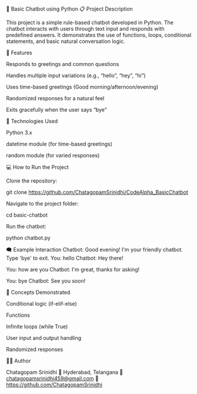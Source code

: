 🧠 Basic Chatbot using Python
📋 Project Description

This project is a simple rule-based chatbot developed in Python.
The chatbot interacts with users through text input and responds with predefined answers.
It demonstrates the use of functions, loops, conditional statements, and basic natural conversation logic.

🚀 Features

Responds to greetings and common questions

Handles multiple input variations (e.g., “hello”, “hey”, “hi”)

Uses time-based greetings (Good morning/afternoon/evening)

Randomized responses for a natural feel

Exits gracefully when the user says “bye”

🧩 Technologies Used

Python 3.x

datetime module (for time-based greetings)

random module (for varied responses)

💻 How to Run the Project

Clone the repository:

git clone https://github.com/ChatagopamSrinidhi/CodeAlpha_BasicChatbot


Navigate to the project folder:

cd basic-chatbot


Run the chatbot:

python chatbot.py

🗨️ Example Interaction
Chatbot: Good evening! I'm your friendly chatbot. Type 'bye' to exit.
You: hello
Chatbot: Hey there!

You: how are you
Chatbot: I'm great, thanks for asking!

You: bye
Chatbot: See you soon!

🧰 Concepts Demonstrated

Conditional logic (if-elif-else)

Functions

Infinite loops (while True)

User input and output handling

Randomized responses

👨‍💻 Author

Chatagopam Srinidhi
📍 Hyderabad, Telangana
📧 chatagopamsrinidhi459@gmail.com
🔗 https://github.com/ChatagopamSrinidhi